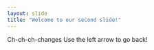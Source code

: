 ```yaml
---
layout: slide
title: "Welcome to our second slide!"
---
```

Ch-ch-ch-changes
Use the left arrow to go back!
